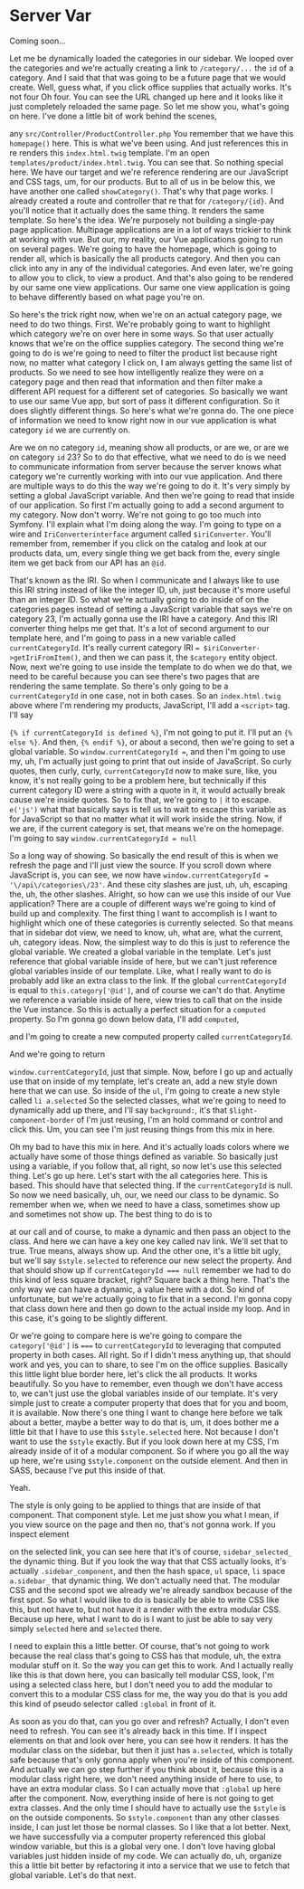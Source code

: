 # Server Var

Coming soon...

Let me be dynamically loaded the categories in our sidebar. We looped over the
categories and we're actually creating a link to `/category/...` the `id` of a category.
And I said that that was going to be a future page that we would create. Well, guess
what, if you click office supplies that actually works. It's not four Oh four. You
can see the URL changed up here and it looks like it just completely reloaded the
same page. So let me show you, what's going on here. I've done a little bit of work
behind the scenes,

any `src/Controller/ProductController.php` You remember that we have this `homepage()`
here. This is what we've been using. And just references this in re renders this
`index.html.twig` template. I'm an open `templates/product/index.html.twig`.
You can see that. So nothing special here. We have our target and we're reference
rendering are our JavaScript and CSS tags, um, for our products. But to all of us in
be below this, we have another one called `showCategory()`. That's why that page works.
I already created a route and controller that re that for `/category/{id}`. And
you'll notice that it actually does the same thing. It renders the same template. So
here's the idea. We're purposely not building a single-pay page application.
Multipage applications are in a lot of ways trickier to think at working with vue.
But our, my reality, our Vue applications going to run on several pages. We're going
to have the homepage, which is going to render all, which is basically the all
products category. And then you can click into any in any of the individual
categories. And even later, we're going to allow you to click, to view a product. And
that's also going to be rendered by our same one view applications. Our same one view
application is going to behave differently based on what page you're on.

So here's the trick right now, when we're on an actual category page, we need to do
two things. First. We're probably going to want to highlight which category we're on
over here in some ways. So that user actually knows that we're on the office supplies
category. The second thing we're going to do is we're going to need to filter the
product list because right now, no matter what category I click on, I am always
getting the same list of products. So we need to see how intelligently realize they
were on a category page and then read that information and then filter make a
different API request for a different set of categories. So basically we want to use
our same Vue app, but sort of pass it different configuration. So it does slightly
different things. So here's what we're gonna do. The one piece of information we need
to know right now in our vue application is what category `id` we are currently on.

Are we on no category `id`, meaning show all products, or are we, or are we on category
`id` 23? So to do that effective, what we need to do is we need to communicate
information from server because the server knows what category we're currently
working with into our vue application. And there are multiple ways to do this the
way we're going to do it. It's very simply by setting a global JavaScript variable.
And then we're going to read that inside of our application. So first I'm actually
going to add a second argument to my category. Now don't worry. We're not going to go
too much into Symfony. I'll explain what I'm doing along the way. I'm going to type
on a wire and `IriConverterinterface` argument called `$iriConverter`. You'll
remember from, remember if you click on the catalog and look at our products data,
um, every single thing we get back from the, every single item we get back from our
API has an `@id`.

That's known as the IRI. So when I communicate and I always like to use this IRI
string instead of like the integer ID, uh, just because it's more useful than an
integer ID. So what we're actually going to do inside of on the categories pages
instead of setting a JavaScript variable that says we're on category 23, I'm actually
gonna use the IRI have a category. And this IRI converter thing helps me get that.
It's a lot of second argument to our template here, and I'm going to pass in a new
variable called `currentCategoryId`. It's really current category IRI 
`= $iriConverter->getIriFromItem()`, and then we can pass it, the `$category` entity
object. Now, next we're going to use inside the template to do when we do that, we
need to be careful because you can see there's two pages that are rendering the same
template. So there's only going to be a `currentCategoryId` in one case, not in both
cases. So an `index.html.twig` above where I'm rendering my products, JavaScript, I'll
add a `<script>` tag. I'll say

`{% if currentCategoryId is defined %}`, I'm not going to put it. I'll put an `{% else %}`. And
then, `{% endif %}`, or about a second, then we're going to set a global variable. So 
`window.currentCategoryId =`, and then I'm going to use my, uh, I'm actually just
going to print that out inside of JavaScript. So curly quotes, then curly, curly,
`currentCategoryId` now to make sure, like, you know, it's not really going to be a
problem here, but technically if this current category ID were a string with a quote
in it, it would actually break cause we're inside quotes. So to fix that, we're going
to `|` it to escape. `e('js')` what that basically says is tell us to wait to escape this
variable as for JavaScript so that no matter what it will work inside the string.
Now, if we are, if the current category is set, that means we're on the homepage. I'm
going to say `window.currentCategoryId = null`

So a long way of showing. So basically the end result of this is when we refresh the
page and I'll just view the source. If you scroll down where JavaScript is, you can
see, we now have `window.currentCategoryId = '\/api\/categories\/23'`. And these city
slashes are just, uh, uh, escaping the, uh, the other slashes. Alright, so how can we
use this inside of our Vue application? There are a couple of different ways we're
going to kind of build up and complexity. The first thing I want to accomplish is I
want to highlight which one of these categories is currently selected. So that means
that in sidebar dot view, we need to know, uh, what are, what the current, uh,
category ideas. Now, the simplest way to do this is just to reference the global
variable. We created a global variable in the template. Let's just reference that
global variable inside of here, but we can't just reference global variables inside
of our template. Like, what I really want to do is probably add like an extra class
to the link. If the global `currentCategoryId` is equal to `this.category['@id']`, and of
course we can't do that. Anytime we reference a variable inside of here, view tries
to call that on the inside the Vue instance. So this is actually a perfect situation
for a `computed` property. So I'm gonna go down below data, I'll add `computed`,

and I'm going to create a new computed property called `currentCategoryId`.

And we're going to return

`window.currentCategoryId`, just that simple. Now, before I go up and actually
use that on inside of my template, let's create an, add a new style down here that we
can use. So inside of the `ul`, I'm going to create a new style called `li a.selected`
So the selected classes, what we're going to need to dynamically add up
there, and I'll say `background:`, it's that `$light-component-border` of
I'm just reusing, I'm an hold command or control and click this. Um, you can
see I'm just reusing things from this mix in here.

Oh my bad to have this mix in here. And it's actually loads colors where we actually
have some of those things defined as variable. So basically just using a variable, if
you follow that, all right, so now let's use this selected thing. Let's go up here.
Let's start with the all categories here. This is based. This should have that
selected thing. If the `currentCategoryId` is null. So now we need basically, uh, our,
we need our class to be dynamic. So remember when we, when we need to have a class,
sometimes show up and sometimes not show up. The best thing to do is to

at our call and of course, to make a dynamic and then pass an object to the class.
And here we can have a key one key called nav link. We'll set that to true. True
means, always show up. And the other one, it's a little bit ugly, but we'll say
`$style.selected` to reference our new select the property. And that
should show up if `currentCategoryId === null` remember we had to do this kind
of less square bracket, right? Square back a thing here. That's the only way we can
have a dynamic, a value here with a dot. So kind of unfortunate, but we're actually
going to fix that in a second. I'm gonna copy that class down here and then go down
to the actual inside my loop. And in this case, it's going to be slightly different.

Or we're going to compare here is we're going to compare the `category['@id']`
is `===` to `currentCategoryId` to leveraging that computed property in
both cases. All right. So if I didn't mess anything up, that should work and yes, you
can to share, to see I'm on the office supplies. Basically this little light blue
border here, let's click the all products. It works beautifully. So you have to
remember, even though we don't have access to, we can't just use the global variables
inside of our template. It's very simple just to create a computer property that does
that for you and boom, it is available. Now there's one thing I want to change here
before we talk about a better, maybe a better way to do that is, um, it does bother
me a little bit that I have to use this `$style.selected` here. Not
because I don't want to use the `$style` exactly. But if you look down here
at my CSS, I'm already inside of it of a modular component. So if where you go all
the way up here, we're using `$style.component` on the outside element.
And then in SASS, because I've put this inside of that.

Yeah.

The style is only going to be applied to things that are inside of that component.
That component style. Let me just show you what I mean, if you view source on the
page and then no, that's not gonna work. If you inspect element

on the selected link, you can see here that it's of course, `sidebar_selected_` the
dynamic thing. But if you look the way that that CSS actually looks, it's actually
`.sidebar_component`, and then the hash space, `ul` space, `li` space `a.sidebar_`
that dynamic thing. We don't actually need that. The modular CSS and the
second spot we already we're already sandbox because of the first spot. So what I
would like to do is basically be able to write CSS like this, but not have to, but
not have it a render with the extra modular CSS. Because up here, what I want to do
is I want to just be able to say very simply `selected` here and `selected` there.

I need to explain this a little better. Of course, that's not going to work because
the real class that's going to CSS has that module, uh, the extra modular stuff on
it. So the way you can get this to work. And I actually really like this is that down
here, you can basically tell modular CSS, look, I'm using a selected class here, but
I don't need you to add the modular to convert this to a modular CSS class for me,
the way you do that is you add this kind of pseudo selector called `:global` in
front of it.

As soon as you do that, can you go over and refresh? Actually, I don't even need to
refresh. You can see it's already back in this time. If I inspect elements on that
and look over here, you can see how it renders. It has the modular class on the
sidebar, but then it just has `a.selected`, which is totally safe because that's
only gonna apply when you're inside of this component. And actually we can go step
further if you think about it, because this is a modular class right here, we don't
need anything inside of here to use, to have an extra modular class. So I can
actually move that `:global` up here after the component. Now, everything inside of here
is not going to get extra classes. And the only time I should have to actually use
the `$style` is on the outside components. So `$style.component`
than any other classes inside, I can just let those be normal classes. So I like that
a lot better. Next, we have successfully via a computer property referenced this
global window variable, but this is a global very one. I don't love having global
variables just hidden inside of my code. We can actually do, uh, organize this a
little bit better by refactoring it into a service that we use to fetch that global
variable. Let's do that next.

